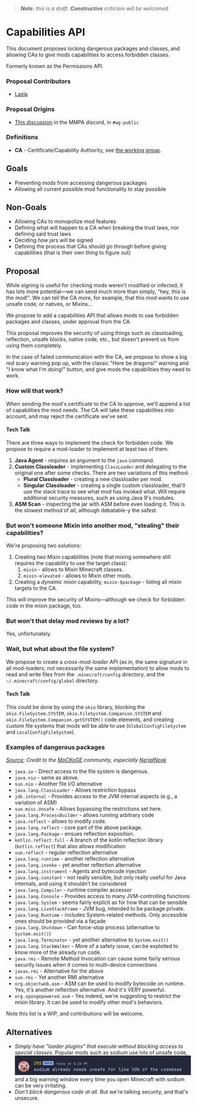 > ***Note:** this is a draft. **Constructive** criticism will be welcomed.*
# Capabilities API
This document proposes locking dangerous packages and classes,
and allowing CAs to give mods capabilities to access forbidden classes.

Formerly known as the Permissions API. 

### Proposal Contributors
- [Laxla](https://github.com/LaylaMeower)

### Proposal Origins
- [This discussion](https://discord.com/channels/1115852272245686334/1117392205787693107/1117454247529812115) in the MMPA discord, in `#wg-public`

### Definitions
- **CA** - Certificate/Capability Authority, see [the working group](../../README.md).

## Goals
- Preventing mods from accessing dangerous packages
- Allowing all current possible mod functionality to stay possible

## Non-Goals
- Allowing CAs to monopolize mod features
- Defining what will happen to a CA when breaking the trust laws, nor defining said trust laws
- Deciding *how* jars will be signed
- Defining the process that CAs should go through before giving capabilities (that is their own thing to figure out)

## Proposal
While signing is useful for checking mods weren't modified or infected,
it has lots more potential—we can send much more than simply, "hey, this is the mod!".
We can tell the CA more, for example, that this mod wants to use unsafe code, or natives, or Mixins...

We propose to add a capabilities API that allows mods to use forbidden packages and classes, under approval from the CA.

This proposal improves the security of using things such as classloading, reflection, unsafe blocks, native code, etc.,
but doesn't prevent us from using them completely.

In the case of failed communication with the CA, we propose to show a big red scary warning pop up,
with the classic "Here be dragons!" warning and "I know what I'm doing!" button,
and give mods the capabilities they need to work.

### How will that work?

When sending the mod's certificate to the CA to approve, we'll append a list of capabilities the mod needs.
The CA will take these capabilities into account, and may reject the certificate we've sent.

#### Tech Talk

There are three ways to implement the check for forbidden code.
We propose to require a mod-loader to implement at least two of them.
1. **Java Agent** - requires an argument to the `java` command.
2. **Custom Classloader** - implementing `ClassLoader` and delegating to the original one after some checks. There are two variations of this method:
   - **Plural Classloader** - creating a new classloader per mod.
   - **Singular Classloader** - creating a single custom classloader, that'll use the stack trace to see what mod has invoked what. Will require additional security measures, such as using Java 9's modules.
3. **ASM Scan** - inspecting the jar with ASM before even loading it. This is the slowest method of all, although debatable-y the safest. 

### But won't someone Mixin into another mod, "stealing" their capabilities?

We're proposing two solutions:
1. Creating *two* Mixin capabilities (note that mixing somewhere still requires the capability to use the target class): 
   1. `mixin` - allows to Mixin Minecraft classes.
   2. `mixin-elevated` - allows to Mixin other mods.
2. Creating a _dynamic_ mixin capability, `mixin-$package` - listing all mixin targets to the CA.

This will improve the security of Mixins—although we check for forbidden code in the mixin package, too.

### But won't that delay mod reviews by a lot?

Yes, unfortunately.

### Wait, but what about the file system?

We propose to create a _cross-mod-loader_ API
(as in, the same signature in all mod-loaders; not necessarily the same implementation)
to allow mods to read and write files from the `.minecraft/config` directory,
and the `~/.minecraft/config/global` directory.

#### Tech Talk

This could be done by using the `okio` library,
blocking the `okio.FileSystem.SYSTEM`, `okio.FileSystem.Companion.SYSTEM`
and `okio.FileSystem.Companion.getSYSTEM()` code elements,
and creating custom file systems that mods will be able to use (`GlobalConfigFileSystem` and `LocalConfigFileSystem`).

### Examples of dangerous packages
*[Source](https://docs.google.com/document/d/1EpynBXdKLD69F0F0nk-Sph3FXd18IMs8PhXENB7dl6g/edit#heading=h.b4y2p3mjmgab); Credit to the [MoCKoGE](https://GitHub.com/LaylaMeower/MoCKoGE) community, especially [NerjalNosk](https://github.com/NerjalNosk)*
* `java.io` - Direct access to the file system is dangerous.
* `java.nio` - same as above.
* `sun.nio` - Another file I/O alternative
* `java.lang.ClassLoader` - Allows restriction bypass
* `jdk.internal` - Provides access to the JVM internal aspects (e.g., a variation of ASM)
* `sun.misc.Unsafe` - Allows bypassing the restrictions set here.
* `java.lang.ProcessBuilder` - allows running arbitrary code
* `java.reflect` - allows to modify code.
* `java.lang.reflect` - core part of the above package.
* `java.lang.Package` - ensues reflection exposition.
* `kotlin.reflect.full` - A branch of the kotlin reflection library (`kotlin.reflect`) that also allows modification
* `sun.reflect` - regular reflection alternative
* `java.lang.runtime` - another reflection alternative
* `java.lang.invoke` - yet another reflection alternative
* `java.lang.instrument` - Agents and bytecode injection
* `java.lang.constant` - not really sensible, but only really useful for Java internals, and using it shouldn’t be considered
* `java.lang.Compiler` - runtime compiler accessor
* `java.lang.Console` - Provides access to many JVM-controlling functions
* `java.lang.System` - seems fairly explicit as for how that can be sensible
* `java.lang.LiveStackFrame` - JVM bug, intended to be package private.
* `java.lang.Runtime` - includes System-related methods. Only accessible ones should be provided via a façade
* `java.lang.Shutdown` - Can force-stop process (alternative to `System.exit()`)
* `java.lang.Terminator` - yet another alternative to `System.exit()`
* `java.lang.StackWalker` - More of a safety issue, can be exploited to know more of the already run code.
* `java.rmi` - Remote Method Invocation can cause some fairly serious security issues when it comes to multi-device connections
* `javax.rmi` - Alternative for the above
* `sun.rmi` - Yet another RMI alternative
* `org.objectweb.asm` - ASM can be used to modify bytecode on runtime. Yes, it's another reflection alternative. And it's VERY powerful.
* `org.spongepowered.asm` - Yes indeed, we're suggesting to restrict the mixin library. It can be used to modify other mod's behaviors.

Note this list is a WIP, and contributions will be welcome.

## Alternatives
- _Simply have "loader plugins" that execute without blocking access to special classes._
  Popular mods such as sodium use lots of unsafe code,
  ![IMS, Admin: sodium already needs unsafe for like 50% of the codebase](sodium_unsafe.png "Discord message from IMS")
  and a big warning window every time you open Minecraft with sodium can be very irritating.
- *Don't block dangerous code at all.* But we're talking security, and that's unsecure.